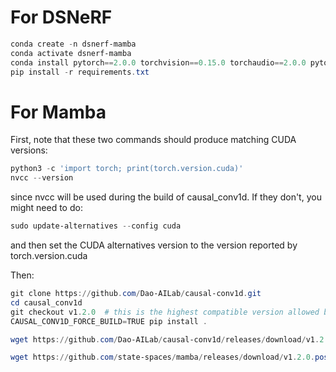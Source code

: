 # For DSNeRF
```powershell
conda create -n dsnerf-mamba
conda activate dsnerf-mamba
conda install pytorch==2.0.0 torchvision==0.15.0 torchaudio==2.0.0 pytorch-cuda=11.8 -c pytorch -c nvidia
pip install -r requirements.txt
```
# For Mamba

First, note that these two commands should produce matching CUDA versions:

```powershell
python3 -c 'import torch; print(torch.version.cuda)'
nvcc --version
```
since nvcc will be used during the build of causal_conv1d. If they don't, you might need to do:

```powershell
sudo update-alternatives --config cuda
```

and then set the CUDA alternatives version to the version reported by torch.version.cuda

Then:
```powershell
git clone https://github.com/Dao-AILab/causal-conv1d.git
cd causal_conv1d
git checkout v1.2.0  # this is the highest compatible version allowed by Mamba
CAUSAL_CONV1D_FORCE_BUILD=TRUE pip install .
```

```powershell
wget https://github.com/Dao-AILab/causal-conv1d/releases/download/v1.2.0.post1/causal_conv1d-1.2.0.post1+cu118torch2.0cxx11abiFALSE-cp310-cp310-linux_x86_64.whl

wget https://github.com/state-spaces/mamba/releases/download/v1.2.0.post1/mamba_ssm-1.2.0.post1+cu118torch2.0cxx11abiFALSE-cp310-cp310-linux_x86_64.whl
```